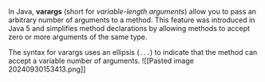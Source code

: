 In Java, **varargs** (short for _variable-length arguments_) allow you to pass an arbitrary number of arguments to a method. This feature was introduced in Java 5 and simplifies method declarations by allowing methods to accept zero or more arguments of the same type.

The syntax for varargs uses an ellipsis (`...`) to indicate that the method can accept a variable number of arguments.
![[Pasted image 20240930153413.png]]